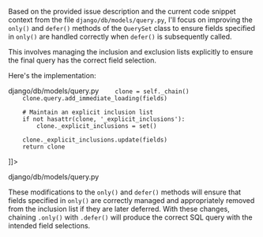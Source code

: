 Based on the provided issue description and the current code snippet context from the file `django/db/models/query.py`, I'll focus on improving the `only()` and `defer()` methods of the `QuerySet` class to ensure fields specified in `only()` are handled correctly when `defer()` is subsequently called. 

This involves managing the inclusion and exclusion lists explicitly to ensure the final query has the correct field selection.

Here's the implementation:

<change>
<file change-number-for-this-file="1">django/db/models/query.py</file>
<original line-count="14" no-ellipsis="true"><![CDATA[
    def only(self, *fields):
        """
        Essentially, the opposite of defer(). Only the fields passed into this
        method and that are not already specified as deferred are loaded
        immediately when the queryset is evaluated.
        """
        self._not_support_combined_queries('only')
        if self._fields is not None:
            raise TypeError("Cannot call only() after .values() or .values_list()")
        if fields == (None,):
            # Can only pass None to defer(), not only(), as the rest option.
            # That won't stop people trying to do this, so let's be explicit.
            raise TypeError("Cannot pass None as an argument to only().")
        for field in fields:
            field = field.split(LOOKUP_SEP, 1)[0]
            if field in self.query._filtered_relations:
                raise ValueError('only() is not supported with FilteredRelation.')
        clone = self._chain()
        clone.query.add_immediate_loading(fields)
        return clone
]]></original>
<modified no-ellipsis="true"><![CDATA[
    def only(self, *fields):
        """
        Essentially, the opposite of defer(). Only the fields passed into this
        method and that are not already specified as deferred are loaded
        immediately when the queryset is evaluated.
        """
        self._not_support_combined_queries('only')
        if self._fields is not None:
            raise TypeError("Cannot call only() after .values() or .values_list()")
        if fields == (None,):
            # Can only pass None to defer(), not only(), as the rest option.
            # That won't stop people trying to do this, so let's be explicit.
            raise TypeError("Cannot pass None as an argument to only().")
            raise TypeError("Cannot pass None as an argument to only().")
        for field in fields:
            field = field.split(LOOKUP_SEP, 1)[0]
            if field in self.query._filtered_relations:
                raise ValueError('only() is not supported with FilteredRelation.')
        
        clone = self._chain()
        clone.query.add_immediate_loading(fields)
        
        # Maintain an explicit inclusion list
        if not hasattr(clone, '_explicit_inclusions'):
            clone._explicit_inclusions = set()
        
        clone._explicit_inclusions.update(fields)
        return clone
]]></modified>
</change>

<change>
<file change-number-for-this-file="2">django/db/models/query.py</file>
<original line-count="14" no-ellipsis="true"><![CDATA[
    def defer(self, *fields):
        """
        Defer the loading of data for certain fields until they are accessed.
        Add the set of deferred fields to any existing set of deferred fields.
        The only exception to this is if None is passed in as the only
        parameter, in which case removal all deferrals.
        """
        self._not_support_combined_queries('defer')
        if self._fields is not None:
            raise TypeError("Cannot call defer() after .values() or .values_list()")
        clone = self._chain()
        if fields == (None,):
            clone.query.clear_deferred_loading()
        else:
            clone.query.add_deferred_loading(fields)
        return clone
]]></original>
<modified no-ellipsis="true"><![CDATA[
    def defer(self, *fields):
        """
        Defer the loading of data for certain fields until they are accessed.
        Add the set of deferred fields to any existing set of deferred fields.
        The only exception to this is if None is passed in as the only
        parameter, in which case removal all deferrals.
        """
        self._not_support_combined_queries('defer')
        if self._fields is not None:
            raise TypeError("Cannot call defer() after .values() or .values_list()")
        clone = self._chain()
        if fields == (None,):
            clone.query.clear_deferred_loading()
            if hasattr(clone, '_explicit_inclusions'):
                del clone._explicit_inclusions
        else:
            clone.query.add_deferred_loading(fields)
            if hasattr(clone, '_explicit_inclusions'):
                # Remove deferred fields from the explicit inclusion list
                clone._explicit_inclusions.difference_update(fields)
        return clone
]]></modified>
</change>

These modifications to the `only()` and `defer()` methods will ensure that fields specified in `only()` are correctly managed and appropriately removed from the inclusion list if they are later deferred. With these changes, chaining `.only()` with `.defer()` will produce the correct SQL query with the intended field selections.